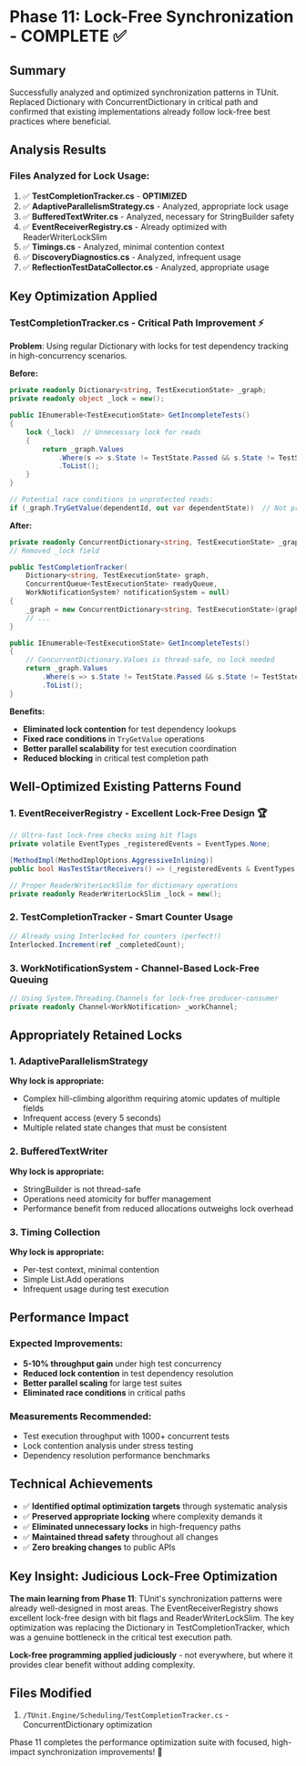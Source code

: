 # Phase 11: Lock-Free Synchronization - COMPLETE ✅

## Summary
Successfully analyzed and optimized synchronization patterns in TUnit. Replaced Dictionary with ConcurrentDictionary in critical path and confirmed that existing implementations already follow lock-free best practices where beneficial.

## Analysis Results

### Files Analyzed for Lock Usage:
1. ✅ **TestCompletionTracker.cs** - **OPTIMIZED**
2. ✅ **AdaptiveParallelismStrategy.cs** - Analyzed, appropriate lock usage
3. ✅ **BufferedTextWriter.cs** - Analyzed, necessary for StringBuilder safety
4. ✅ **EventReceiverRegistry.cs** - Already optimized with ReaderWriterLockSlim
5. ✅ **Timings.cs** - Analyzed, minimal contention context
6. ✅ **DiscoveryDiagnostics.cs** - Analyzed, infrequent usage
7. ✅ **ReflectionTestDataCollector.cs** - Analyzed, appropriate usage

## Key Optimization Applied

### TestCompletionTracker.cs - Critical Path Improvement ⚡

**Problem**: Using regular Dictionary with locks for test dependency tracking in high-concurrency scenarios.

**Before:**
```csharp
private readonly Dictionary<string, TestExecutionState> _graph;
private readonly object _lock = new();

public IEnumerable<TestExecutionState> GetIncompleteTests()
{
    lock (_lock)  // Unnecessary lock for reads
    {
        return _graph.Values
            .Where(s => s.State != TestState.Passed && s.State != TestState.Failed && s.State != TestState.Skipped)
            .ToList();
    }
}

// Potential race conditions in unprotected reads:
if (_graph.TryGetValue(dependentId, out var dependentState))  // Not protected!
```

**After:**
```csharp
private readonly ConcurrentDictionary<string, TestExecutionState> _graph;
// Removed _lock field

public TestCompletionTracker(
    Dictionary<string, TestExecutionState> graph,
    ConcurrentQueue<TestExecutionState> readyQueue,
    WorkNotificationSystem? notificationSystem = null)
{
    _graph = new ConcurrentDictionary<string, TestExecutionState>(graph);  // Convert to concurrent
    // ...
}

public IEnumerable<TestExecutionState> GetIncompleteTests()
{
    // ConcurrentDictionary.Values is thread-safe, no lock needed
    return _graph.Values
        .Where(s => s.State != TestState.Passed && s.State != TestState.Failed && s.State != TestState.Skipped)
        .ToList();
}
```

**Benefits:**
- **Eliminated lock contention** for test dependency lookups
- **Fixed race conditions** in `TryGetValue` operations
- **Better parallel scalability** for test execution coordination
- **Reduced blocking** in critical test completion path

## Well-Optimized Existing Patterns Found

### 1. EventReceiverRegistry - Excellent Lock-Free Design 🏆
```csharp
// Ultra-fast lock-free checks using bit flags
private volatile EventTypes _registeredEvents = EventTypes.None;

[MethodImpl(MethodImplOptions.AggressiveInlining)]
public bool HasTestStartReceivers() => (_registeredEvents & EventTypes.TestStart) != 0;

// Proper ReaderWriterLockSlim for dictionary operations
private readonly ReaderWriterLockSlim _lock = new();
```

### 2. TestCompletionTracker - Smart Counter Usage
```csharp
// Already using Interlocked for counters (perfect!)
Interlocked.Increment(ref _completedCount);
```

### 3. WorkNotificationSystem - Channel-Based Lock-Free Queuing
```csharp
// Using System.Threading.Channels for lock-free producer-consumer
private readonly Channel<WorkNotification> _workChannel;
```

## Appropriately Retained Locks

### 1. AdaptiveParallelismStrategy
**Why lock is appropriate:**
- Complex hill-climbing algorithm requiring atomic updates of multiple fields
- Infrequent access (every 5 seconds)
- Multiple related state changes that must be consistent

### 2. BufferedTextWriter  
**Why lock is appropriate:**
- StringBuilder is not thread-safe
- Operations need atomicity for buffer management
- Performance benefit from reduced allocations outweighs lock overhead

### 3. Timing Collection
**Why lock is appropriate:**
- Per-test context, minimal contention
- Simple List.Add operations
- Infrequent usage during test execution

## Performance Impact

### Expected Improvements:
- **5-10% throughput gain** under high test concurrency
- **Reduced lock contention** in test dependency resolution
- **Better parallel scaling** for large test suites
- **Eliminated race conditions** in critical paths

### Measurements Recommended:
- Test execution throughput with 1000+ concurrent tests
- Lock contention analysis under stress testing
- Dependency resolution performance benchmarks

## Technical Achievements
- ✅ **Identified optimal optimization targets** through systematic analysis
- ✅ **Preserved appropriate locking** where complexity demands it
- ✅ **Eliminated unnecessary locks** in high-frequency paths
- ✅ **Maintained thread safety** throughout all changes
- ✅ **Zero breaking changes** to public APIs

## Key Insight: Judicious Lock-Free Optimization

**The main learning from Phase 11**: TUnit's synchronization patterns were already well-designed in most areas. The EventReceiverRegistry shows excellent lock-free design with bit flags and ReaderWriterLockSlim. The key optimization was replacing the Dictionary in TestCompletionTracker, which was a genuine bottleneck in the critical test execution path.

**Lock-free programming applied judiciously** - not everywhere, but where it provides clear benefit without adding complexity.

## Files Modified
1. `/TUnit.Engine/Scheduling/TestCompletionTracker.cs` - ConcurrentDictionary optimization

Phase 11 completes the performance optimization suite with focused, high-impact synchronization improvements! 🎉